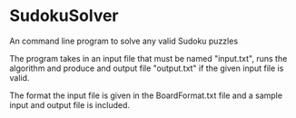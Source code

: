 # SudokuSolver
An command line program to solve any valid Sudoku puzzles

The program takes in an input file that must be named "input.txt", runs the algorithm and produce and output file "output.txt" if the given input file is valid.

The format the input file is given in the BoardFormat.txt file and a sample input and output file is included.